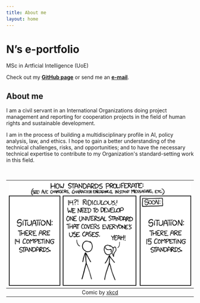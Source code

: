 ```yaml
---
title: About me
layout: home
---
```


# N’s e-portfolio  
MSc in Artficial Intelligence (UoE)

Check out my <a href="https://github.com/no22138/eportfolio/" target="_blank">**GitHub page**</a> or send me an [**e-mail**](mailto:no22138@essex.ac.uk).

## About me
I am a civil servant in an International Organizations doing project management and reporting for cooperation projects in the field of human rights and sustainable development.

I am in the process of building a multidisciplinary profile in AI, policy analysis, law, and ethics. I hope to gain a better understanding of the technical challenges, risks, and opportunities; and to have the necessary technical expertise to contribute to my Organization's standard-setting work in this field.

<br>

|<img src="./Image-main page.png"> | 
|:--:| 
| Comic by <a href="https://xkcd.com/" target="_blank">xkcd |
